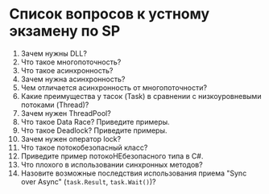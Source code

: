 ﻿# Список вопросов к устному экзамену по SP
1. Зачем нужны DLL?
2. Что такое многопоточность?
3. Что такое асинхронность?
4. Зачем нужна асинхронность?
5. Чем отличается асинхронность от многопоточности?
6. Какие преимущества у тасок (Task) в сравнении с низкоуровневыми потоками (Thread)?
7. Зачем нужен ThreadPool?
8. Что такое Data Race? Приведите примеры.
9. Что такое Deadlock? Приведите примеры.
10. Зачем нужен оператор lock?
11. Что такое потокобезопасный класс?
12. Приведите пример потокоНЕбезопасного типа в C#.
13. Что плохого в использовании синхронных методов?
14. Назовите возможные последствия использования приема "Sync over Async" (`task.Result`, `task.Wait()`)?
